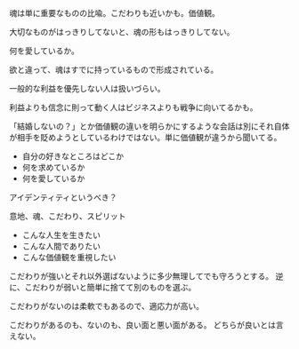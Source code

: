 魂は単に重要なものの比喩。こだわりも近いかも。価値観。

大切なものがはっきりしてないと、魂の形もはっきりしてない。

何を愛しているか。

欲と違って、魂はすでに持っているもので形成されている。

一般的な利益を優先しない人は扱いづらい。

利益よりも信念に則って動く人はビジネスよりも戦争に向いてるかも。

「結婚しないの？」とか価値観の違いを明らかにするような会話は別にそれ自体が相手を貶めようとしているわけではない。単に価値観が違うから聞いてる。

- 自分の好きなところはどこか
- 何を求めているか
- 何を愛しているか

アイデンティティというべき？

意地、魂、こだわり、スピリット

- こんな人生を生きたい
- こんな人間でありたい
- こんな価値観を重視したい

こだわりが強いとそれ以外選ばないように多少無理してでも守ろうとする。
逆に、こだわりが弱いと簡単に捨てて別のものを選ぶ。

こだわりがないのは柔軟でもあるので、適応力が高い。

こだわりがあるのも、ないのも、良い面と悪い面がある。
どちらが良いとは言えない。
